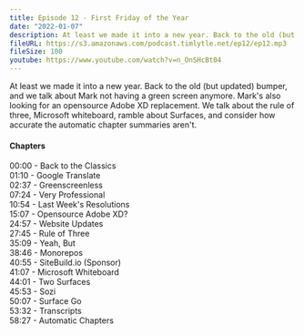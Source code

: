 ```yaml
---
title: Episode 12 - First Friday of the Year
date: "2022-01-07"
description: At least we made it into a new year. Back to the old (but updated) bumper, and we talk about Mark not having a green screen anymore. Mark's also looking for an opensource Adobe XD replacement. We talk about the rule of three, Microsoft whiteboard, ramble about Surfaces, and consider how accurate the automatic chapter summaries aren't.
fileURL: https://s3.amazonaws.com/podcast.timlytle.net/ep12/ep12.mp3
fileSize: 100
youtube: https://www.youtube.com/watch?v=n_OnSHcBt04
---
```


At least we made it into a new year. Back to the old (but updated) bumper, and we talk about Mark not having a green screen anymore. Mark's also looking for an opensource Adobe XD replacement. We talk about the rule of three, Microsoft whiteboard, ramble about Surfaces, and consider how accurate the automatic chapter summaries aren't.

#### Chapters

00:00 - Back to the Classics  
01:10 - Google Translate  
02:37 - Greenscreenless  
07:24 - Very Professional  
10:54 - Last Week's Resolutions  
15:07 - Opensource Adobe XD?  
24:57 - Website Updates  
27:45 - Rule of Three  
35:09 - Yeah, But  
38:46 - Monorepos  
40:55 - SiteBuild.io (Sponsor)  
41:07 - Microsoft Whiteboard  
44:01 - Two Surfaces  
45:53 - Sozi  
50:07 - Surface Go  
53:32 - Transcripts  
58:27 - Automatic Chapters  